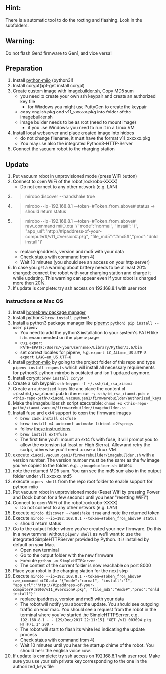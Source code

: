 ## Hint:
There is a automatic tool to do the rooting and flashing. Look in the subfolders.

## Warning:
Do not flash Gen2 firmware to Gen1, and vice versa!

## Preparation
1. Install [python-miio](https://github.com/rytilahti/python-miio) (python3!)
1. Install ccrypt(apt-get install ccrypt)
1. Create custom image with imagebuilder.sh, Copy MD5 sum
	* you need to create your own ssh keypair and create an authorized key file
		* for Windows you might use PuttyGen to create the keypair
	* copy english.pkg and v11_xxxxxx.pkg into folder of the imagebuilder.sh
	* image builder needs to be as root (need to mount image)
		* if you use Windows: you need to run it in a Linux VM
1. Install local webserver and place created image into htdocs
	* do not change filename, it must have the format v11_xxxxxx.pkg
	* You may use also the integrated Python3-HTTP-Server
1. Connect the vacuum robot to the charging station

## Update
1. Put vacuum robot in unprovisioned mode (press WiFi button)
1. Connect to open WiFi of the robot(rockrobo-XXXX)
	* Do not connect to any other network (e.g. LAN)
1. > mirobo discover --handshake true
1. > mirobo --ip=192.168.8.1 --token=#Token_from_above# status
	-> should return status
1. > mirobo --ip=192.168.8.1 --token=#Token_from_above# raw_command miIO.ota '{"mode":"normal", "install":"1", "app_url":"http://#ipaddress-of-your-computer#/v11_#version#.pkg", "file_md5":"#md5#","proc":"dnld install"}'
	* replace ipaddress, version and md5 with your data
	* Check status with command from 4)
	* Wait 10 minutes (you should see an access on your http server)
1. In case you get a warning about battery needs to be at least 20% charged: connect the robot with your charging station and charge it while updating. This warning can appear even if your robot is charged more then 20%.
1. If update is complete: try ssh access on 192.168.8.1 with user root


### Instructions on Mac OS
1. Install [homebrew package manager](https://brew.sh/)
1. Install python3: `brew install python3`
1. Install a python3 package manager like [pipenv](http://docs.python-guide.org/en/latest/dev/virtualenvs/): `python3 pip install --user pipenv`
	 * You need to add the python3 installation to your system's PATH like it is recommended on the pipenv page
	 * e.g. `export PATH=$PATH:/Users/<yourUsername>/Library/Python/3.6/bin`
	 * set correct locales for pipenv, e.g. ```export LC_ALL=en_US.UTF-8
export LANG=en_US.UTF-8```
1. Install [python-miio](https://github.com/rytilahti/python-miio) by going to the project folder of this repo and type `pipenv install requests` which will install all necessary requirements for python3. python-mirobo is outdated and isn't updated anymore.
1. Install ccrypt: `brew install ccrypt`
1. Create a ssh keypair: `ssh-keygen -f ~/.ssh/id_rsa_xiaomi`
1. Create an `authorized_keys` file and place the content of ~/.ssh/id_rsa_xiaomi.pub in there: `cat ~/.ssh/id_rsa_xiaomi.pub > <this-repo-path>/xiaomi.vacuum.gen1/firmwarebuilder/authorized_keys`
1. Make the imagebuilder.sh script executable: `chmod +x <this-repo-path>/xiaomi.vacuum/firmwarebuilder/imagebuilder.sh`
1. Install fuse and ext4 support to open the firmware images
	* `brew cask install osxfuse`
	* `brew install m4 autoconf automake libtool e2fsprogs`
	* follow [these instructions](https://docs.j7k6.org/mount-ext4-macos/).
	* `brew install ext4fuse`
	* The first time you'll mount an ext4 fs with fuse, it will prompt you to allow the extension (at least on High Sierra). Allow and retry the script, otherwise you'll need to use a Linux VM
1. execute `xiaomi.vacuum.gen1/firmwarebuilder/imagebuilder.sh` with a version number. The version number must be the same as the fw image you've copied to the folder. e.g. `./imagebuilder.sh 003094`
1. note the returned MD5 sum. You can see the md5 sum also in the output folder under v11_xxxxxx.md5
1. execute `pipenv shell` from the repo root folder to enable support for python-miio
1. Put vacuum robot in unprovisioned mode (Reset Wifi by pressing Power and Dock button for a few seconds until you hear "resetting WiFi")
1. Connect to open WiFi of the robot(rockrobo-XXXX)
	* Do not connect to any other network (e.g. LAN)
1. Execute `mirobo discover --handshake true` and note the returned token 
1. Execute `mirobo --ip=192.168.8.1 --token=#Token_from_above# status`
	* should return status
1. Go to the output folder where you've created your new firmware. Do this in a new terminal without `pipenv shell` as we'll want to use the integrated SimpleHTTPServer provided by Python. It is installed by default on your Mac.
	* Open new terminal
	* Go to the output folder with the new firmware
	* Execute `python -m SimpleHTTPServer`
	* The content of the current folder is now reachable on port 8000
1. Place your robot in the charging station for the next step
1. Execute `mirobo --ip=192.168.8.1 --token=#Token_from_above# raw_command miIO.ota '{"mode":"normal", "install":"1", "app_url":"http://#ipaddress-of-your-computer#:8000/v11_#version#.pkg", "file_md5":"#md5#","proc":"dnld install"}'`
	* replace ipaddress, version and md5 with your data
	* The robot will notify you about the update. You should see outgoing traffic on your mac. You should see a request from the robot in the terminal where you've started the SimpleHTTPServer, e.g. `192.168.8.1 - - [29/Dec/2017 22:11:15] "GET /v11_003094.pkg HTTP/1.1" 200 -`
	* The robot will start to flash its white led indicating the update process
	* Check status with command from 4)
	* Wait 10 minutes until you hear the startup chime of the robot. You should hear the english voice now.
1. If update is complete: try ssh access on 192.168.8.1 with user root. Make sure you use your ssh private key corresponding to the one in the authorized_keys file
